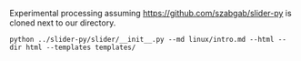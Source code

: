 

Experimental processing assuming https://github.com/szabgab/slider-py is cloned next to our directory.

```
python ../slider-py/slider/__init__.py --md linux/intro.md --html --dir html --templates templates/
```
